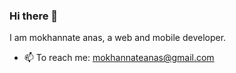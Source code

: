 ### Hi there 👋

I am mokhannate anas, a web and mobile developer.

- 📫 To reach me: mokhannateanas@gmail.com 

